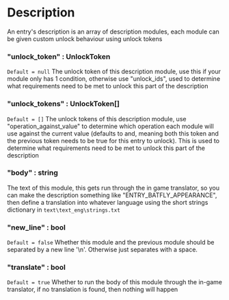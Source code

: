 # Description
An entry's description is an array of description modules, each module can be given custom unlock behaviour using unlock tokens

### "unlock_token" : UnlockToken
`Default = null`
The unlock token of this description module, use this if your module only has 1 condition, otherwise use "unlock_ids", used to determine what requirements need to be met to unlock this part of the description

### "unlock_tokens" : UnlockToken[]
`Default = []`
The unlock tokens of this description module, use "operation_against_value" to determine which operation each module will use against the current value (defaults to and, meaning both this token and the previous token needs to be true for this entry to unlock). This is used to determine what requirements need to be met to unlock this part of the description

### "body" : string
The text of this module, this gets run through the in game translator, so you can make the description something like "ENTRY_BATFLY_APPEARANCE", then define a translation into whatever language using the short strings dictionary in `text\text_eng\strings.txt`

### "new_line" : bool
`Default = false`
Whether this module and the previous module should be separated by a new line '\n'. Otherwise just separates with a space.

### "translate" : bool
`Default = true`
Whether to run the body of this module through the in-game translator, if no translation is found, then nothing will happen
